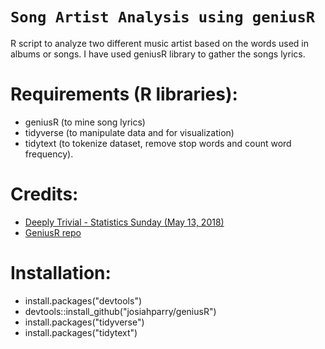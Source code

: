 # `Song Artist Analysis using geniusR`

R script to analyze two different music artist based on the words used in albums or songs. I have used geniusR library to gather the songs lyrics.

# Requirements (R libraries):
  - geniusR (to mine song lyrics)
  - tidyverse (to manipulate data and for visualization)
  - tidytext (to tokenize dataset, remove stop words and count word frequency).
  
 
# Credits:
  - <a href="http://www.deeplytrivial.com/2018/05/statistics-sunday-taylor-swift-vs-lorde.html">Deeply Trivial - Statistics Sunday (May 13, 2018)</a>
  - <a href="https://github.com/JosiahParry/geniusR">GeniusR repo</a>
  
# Installation:
  - install.packages("devtools")
  - devtools::install_github("josiahparry/geniusR")
  - install.packages("tidyverse")
  - install.packages("tidytext")
